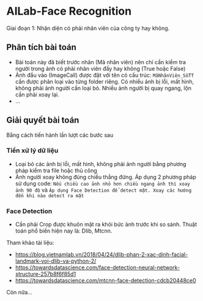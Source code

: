 # AILab-Face Recognition
Giai đoạn 1: Nhận diện có phải nhân viên của công ty hay không.


## Phân tích bài toán
* Bài toán này đã biết trước nhãn (Mã nhân viên) nên chỉ cần kiểm tra người trong ảnh có phải nhân viên đấy hay không (True hoặc False)
* Ảnh đầu vào (ImageCall) được đặt với tên có cấu trúc: `MãNhânViên_SốTT` cần được phân loại vào từng folder riêng. Có nhiều ảnh bị lỗi, mất hình, không phải ảnh người cần loại bỏ. Nhiều ảnh người bị quay ngang, lộn cần phải xoay lại.
* ...

## Giải quyết bài toán
Bằng cách tiến hành lần lượt các bước sau
### Tiền xử lý dữ liệu
* Loại bỏ các ảnh bị lỗi, mất hình, không phải ảnh người bằng phương pháp kiểm tra file hoặc thủ công
* Ảnh người xoay không đúng chiều thẳng đứng. Áp dụng 2 phương pháp sử dụng code: `Nếu chiều cao ảnh nhỏ hơn chiều ngang ảnh thì xoay ảnh 90 độ` và `Áp dụng Face Detection để detect mặt. Xoay các hướng đến khi nào detect ra mặt`

### Face Detection
* Cần phải Crop được khuôn mặt ra khỏi bức ảnh trước khi so sánh. Thuật toán phổ biến hiện nay là: Dlib, Mtcnn.

Tham khảo tài liệu:

* https://blog.vietnamlab.vn/2018/04/24/dlib-phan-2-xac-dinh-facial-landmark-voi-dlib-va-python-2/
* https://towardsdatascience.com/face-detection-neural-network-structure-257b8f6f85d1
* https://towardsdatascience.com/mtcnn-face-detection-cdcb20448ce0

Còn nữa...
